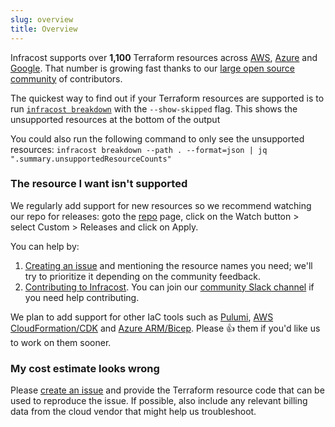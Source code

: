 ```yaml
---
slug: overview
title: Overview
---
```


Infracost supports over **1,100** Terraform resources across [AWS](/docs/supported_resources/aws), [Azure](/docs/supported_resources/azure) and [Google](/docs/supported_resources/google). That number is growing fast thanks to our [large open source community](https://github.com/infracost/infracost/#community-and-contributing) of contributors.

The quickest way to find out if your Terraform resources are supported is to run [`infracost breakdown`](/#3-show-cost-estimate-breakdown) with the `--show-skipped` flag. This shows the unsupported resources at the bottom of the output

You could also run the following command to only see the unsupported resources:
`infracost breakdown --path . --format=json | jq ".summary.unsupportedResourceCounts"`

### The resource I want isn't supported

We regularly add support for new resources so we recommend watching our repo for releases: goto the [repo](https://github.com/infracost/infracost) page, click on the Watch button > select Custom > Releases and click on Apply.

You can help by:

1. [Creating an issue](https://github.com/infracost/infracost/issues/new/choose) and mentioning the resource names you need; we'll try to prioritize it depending on the community feedback.
2. [Contributing to Infracost](https://github.com/infracost/infracost#contributing). You can join our [community Slack channel](https://www.infracost.io/community-chat) if you need help contributing.

We plan to add support for other IaC tools such as [Pulumi](https://github.com/infracost/infracost/issues/187), [AWS CloudFormation/CDK](https://github.com/infracost/infracost/issues/190) and [Azure ARM/Bicep](https://github.com/infracost/infracost/issues/812). Please 👍 them if you'd like us to work on them sooner.

### My cost estimate looks wrong

Please [create an issue](https://github.com/infracost/infracost/issues/new/choose) and provide the Terraform resource code that can be used to reproduce the issue. If possible, also include any relevant billing data from the cloud vendor that might help us troubleshoot.
